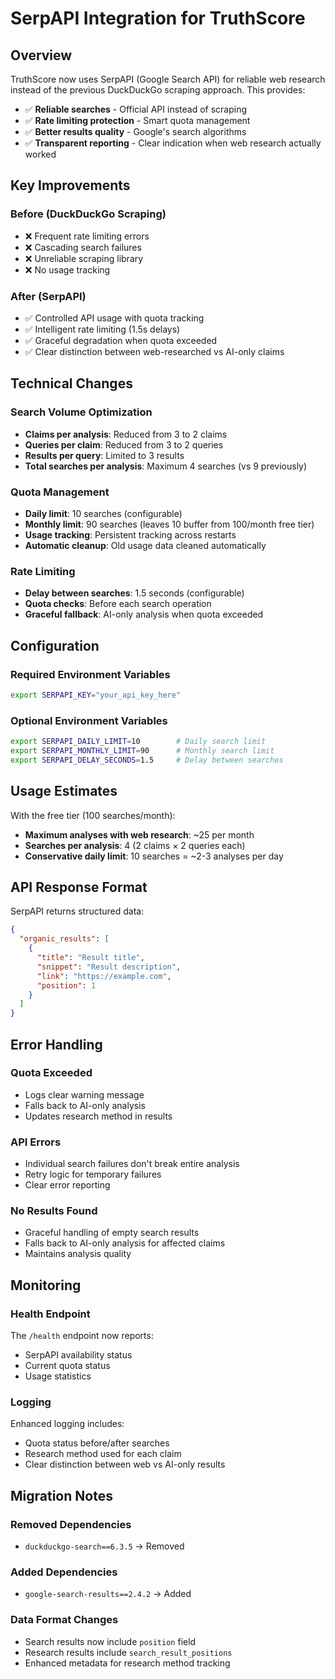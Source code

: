 # SerpAPI Integration for TruthScore

## Overview

TruthScore now uses SerpAPI (Google Search API) for reliable web research instead of the previous DuckDuckGo scraping approach. This provides:

- ✅ **Reliable searches** - Official API instead of scraping
- ✅ **Rate limiting protection** - Smart quota management
- ✅ **Better results quality** - Google's search algorithms
- ✅ **Transparent reporting** - Clear indication when web research actually worked

## Key Improvements

### Before (DuckDuckGo Scraping)
- ❌ Frequent rate limiting errors
- ❌ Cascading search failures
- ❌ Unreliable scraping library
- ❌ No usage tracking

### After (SerpAPI)
- ✅ Controlled API usage with quota tracking
- ✅ Intelligent rate limiting (1.5s delays)
- ✅ Graceful degradation when quota exceeded
- ✅ Clear distinction between web-researched vs AI-only claims

## Technical Changes

### Search Volume Optimization
- **Claims per analysis**: Reduced from 3 to 2 claims
- **Queries per claim**: Reduced from 3 to 2 queries
- **Results per query**: Limited to 3 results
- **Total searches per analysis**: Maximum 4 searches (vs 9 previously)

### Quota Management
- **Daily limit**: 10 searches (configurable)
- **Monthly limit**: 90 searches (leaves 10 buffer from 100/month free tier)
- **Usage tracking**: Persistent tracking across restarts
- **Automatic cleanup**: Old usage data cleaned automatically

### Rate Limiting
- **Delay between searches**: 1.5 seconds (configurable)
- **Quota checks**: Before each search operation
- **Graceful fallback**: AI-only analysis when quota exceeded

## Configuration

### Required Environment Variables
```bash
export SERPAPI_KEY="your_api_key_here"
```

### Optional Environment Variables
```bash
export SERPAPI_DAILY_LIMIT=10        # Daily search limit
export SERPAPI_MONTHLY_LIMIT=90      # Monthly search limit  
export SERPAPI_DELAY_SECONDS=1.5     # Delay between searches
```

## Usage Estimates

With the free tier (100 searches/month):
- **Maximum analyses with web research**: ~25 per month
- **Searches per analysis**: 4 (2 claims × 2 queries each)
- **Conservative daily limit**: 10 searches = ~2-3 analyses per day

## API Response Format

SerpAPI returns structured data:
```json
{
  "organic_results": [
    {
      "title": "Result title",
      "snippet": "Result description", 
      "link": "https://example.com",
      "position": 1
    }
  ]
}
```

## Error Handling

### Quota Exceeded
- Logs clear warning message
- Falls back to AI-only analysis
- Updates research method in results

### API Errors
- Individual search failures don't break entire analysis
- Retry logic for temporary failures
- Clear error reporting

### No Results Found
- Graceful handling of empty search results
- Falls back to AI-only analysis for affected claims
- Maintains analysis quality

## Monitoring

### Health Endpoint
The `/health` endpoint now reports:
- SerpAPI availability status
- Current quota status
- Usage statistics

### Logging
Enhanced logging includes:
- Quota status before/after searches
- Research method used for each claim
- Clear distinction between web vs AI-only results

## Migration Notes

### Removed Dependencies
- `duckduckgo-search==6.3.5` → Removed

### Added Dependencies  
- `google-search-results==2.4.2` → Added

### Data Format Changes
- Search results now include `position` field
- Research results include `search_result_positions`
- Enhanced metadata for research method tracking 
